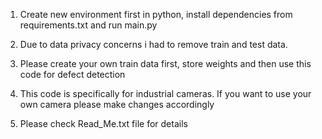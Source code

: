 1. Create new environment first in python, install dependencies from requirements.txt and run main.py

2. Due to data privacy concerns i had to remove train and test data. 

3. Please create your own train data first, store weights and then use this code for defect detection

4. This code is specifically for industrial cameras. If you want to use your own camera please make changes accordingly

5. Please check Read_Me.txt file for details
